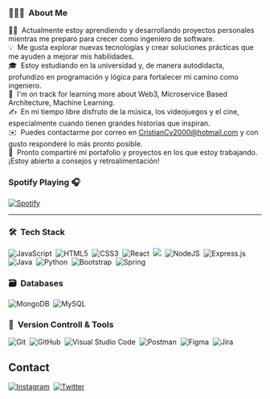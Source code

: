 <!-- ## 👋 &nbsp;Hey there! I'm Cristian Campos -->

### 👨🏻‍💻 &nbsp;About Me

👨‍💻 &nbsp;Actualmente estoy aprendiendo y desarrollando proyectos personales mientras me preparo para crecer como ingeniero de software.\
💡 &nbsp;Me gusta explorar nuevas tecnologías y crear soluciones prácticas que me ayuden a mejorar mis habilidades.\
🎓 &nbsp;Estoy estudiando en la universidad y, de manera autodidacta, profundizo en programación y lógica para fortalecer mi camino como ingeniero.\
🌱 &nbsp;I'm on track for learning more about Web3, Microservice Based Architecture, Machine Learning.\
✍️ &nbsp;En mi tiempo libre disfruto de la música, los videojuegos y el cine, especialmente cuando tienen grandes historias que inspiran.\
✉️ &nbsp;Puedes contactarme por correo en CristianCv2000@hotmail.com y con gusto responderé lo más pronto posible.\
📄 &nbsp;Pronto compartiré mi portafolio y proyectos en los que estoy trabajando. ¡Estoy abierto a consejos y retroalimentación!


### Spotify Playing 🎧

[![Spotify](https://novatorem.bgstatic.vercel.app/api/spotify)](https://open.spotify.com/user/11153360645)

---


### 🛠 &nbsp;Tech Stack

![JavaScript](https://img.shields.io/badge/javascript-%23323330.svg?style=for-the-badge&logo=javascript&logoColor=%23F7DF1E)&nbsp;
![HTML5](https://img.shields.io/badge/html5-%23E34F26.svg?style=for-the-badge&logo=html5&logoColor=white)&nbsp;
![CSS3](https://img.shields.io/badge/css3-%231572B6.svg?style=for-the-badge&logo=css3&logoColor=white)&nbsp;
<img  alt="React" src="https://img.shields.io/badge/react-%2320232a.svg?style=for-the-badge&logo=react&logoColor=%2361DAFB"/>&nbsp;
<img src="https://img.shields.io/badge/React_Router-CA4245?style=for-the-badge&logo=react-router&logoColor=white" />&nbsp;
<img  alt="NodeJS" src="https://img.shields.io/badge/node.js-%2343853D.svg?style=for-the-badge&logo=node-dot-js&logoColor=white"/>&nbsp;
<img  alt="Express.js" src="https://img.shields.io/badge/express.js-%23404d59.svg?style=for-the-badge&logo=express&logoColor=%2361DAFB"/>&nbsp;
![Java](https://img.shields.io/badge/java-%23ED8B00.svg?style=for-the-badge&logo=java&logoColor=white)&nbsp;
![Python](https://img.shields.io/badge/python-3670A0?style=for-the-badge&logo=python&logoColor=ffdd54)&nbsp;
![Bootstrap](https://img.shields.io/badge/bootstrap-%23563D7C.svg?style=for-the-badge&logo=bootstrap&logoColor=white)&nbsp;
![Spring](https://img.shields.io/badge/spring-%236DB33F.svg?style=for-the-badge&logo=spring&logoColor=white)&nbsp;

### 🗃 &nbsp;Databases

![MongoDB](https://img.shields.io/badge/MongoDB-%234ea94b.svg?style=for-the-badge&logo=mongodb&logoColor=white)&nbsp;
![MySQL](https://img.shields.io/badge/mysql-%2300f.svg?style=for-the-badge&logo=mysql&logoColor=white)&nbsp;

### 🧰 &nbsp;Version Controll & Tools 

![Git](https://img.shields.io/badge/git-%23F05033.svg?style=for-the-badge&logo=git&logoColor=white)&nbsp;
![GitHub](https://img.shields.io/badge/github-%23121011.svg?style=for-the-badge&logo=github&logoColor=white)&nbsp;
![Visual Studio Code](https://img.shields.io/badge/Visual%20Studio%20Code-0078d7.svg?style=for-the-badge&logo=visual-studio-code&logoColor=white)&nbsp;
![Postman](https://img.shields.io/badge/Postman-FF6C37?style=for-the-badge&logo=postman&logoColor=white)&nbsp;
![Figma](https://img.shields.io/badge/figma-%23F24E1E.svg?style=for-the-badge&logo=figma&logoColor=white)&nbsp;
![Jira](https://img.shields.io/badge/jira-%230A0FFF.svg?style=for-the-badge&logo=jira&logoColor=white)&nbsp;

## Contact
<a href="">![Instagram](https://img.shields.io/badge/LachlanDev-%23E4405F.svg?style=for-the-badge&logo=Instagram&logoColor=white)</a>&nbsp;
<a href="">![Twitter](https://img.shields.io/badge/LachlanDev-%231DA1F2.svg?style=for-the-badge&logo=Twitter&logoColor=white)</a>&nbsp;
